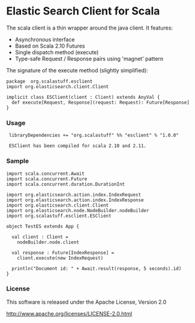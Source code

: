 # Elastic Search Client for Scala

The scala client is a thin wrapper around the java client. It features:

 - Asynchronous interface
 - Based on Scala 2.10 Futures
 - Single dispatch method (execute)
 - Type-safe Request / Response pairs using 'magnet' pattern
 
The signature of the execute method (slightly simplified):
  
   	package  org.scalastuff.esclient
  	import org.elasticsearch.client.Client
  	
 	implicit class ESClient(client : Client) extends AnyVal {
	  def execute[Request, Response](request: Request): Future[Response]
	}

### Usage

	 libraryDependencies += "org.scalastuff" %% "esclient" % "1.0.0"
	 
	 ESClient has been compiled for scala 2.10 and 2.11.

### Sample

	import scala.concurrent.Await
	import scala.concurrent.Future
	import scala.concurrent.duration.DurationInt
	
	import org.elasticsearch.action.index.IndexRequest
	import org.elasticsearch.action.index.IndexResponse
	import org.elasticsearch.client.Client
	import org.elasticsearch.node.NodeBuilder.nodeBuilder
	import org.scalastuff.esclient.ESClient
	
	object TestES extends App {
	
	  val client : Client = 
	    nodeBuilder.node.client
	  
	  val response : Future[IndexResponse] = 
	    client.execute(new IndexRequest) 
	      
	  println("Document id: " + Await.result(response, 5 seconds).id)
	}
	
### License

This software is released under the Apache License, Version 2.0

http://www.apache.org/licenses/LICENSE-2.0.html

